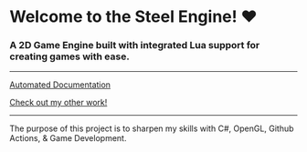 # Welcome to the Steel Engine! ❤️
### A 2D Game Engine built with integrated Lua support for creating games with ease.

___

[Automated Documentation](https://codesteel.github.io/SteelEngine/api/index.html)

[Check out my other work!](https://www.codesteel.io/portfolio)

___

The purpose of this project is to sharpen my skills with C#, OpenGL, Github Actions, & Game Development.
